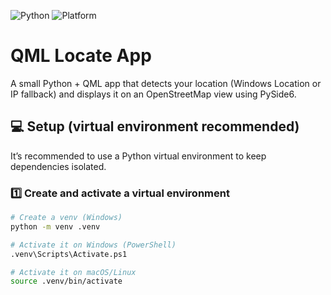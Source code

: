 ![Python](https://img.shields.io/badge/python-3.12-blue.svg)
![Platform](https://img.shields.io/badge/platform-Windows%2011-lightgrey.svg)

# QML Locate App

A small Python + QML app that detects your location (Windows Location or IP fallback)
and displays it on an OpenStreetMap view using PySide6.

## 💻 Setup (virtual environment recommended)

It’s recommended to use a Python virtual environment to keep dependencies isolated.

### 1️⃣ Create and activate a virtual environment

```bash
# Create a venv (Windows)
python -m venv .venv

# Activate it on Windows (PowerShell)
.venv\Scripts\Activate.ps1

# Activate it on macOS/Linux
source .venv/bin/activate

